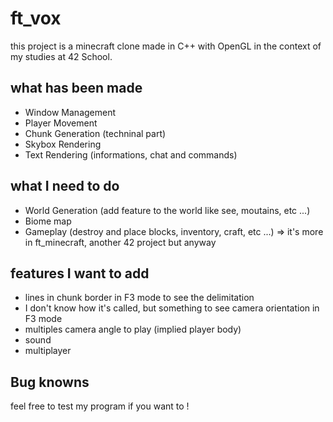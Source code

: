 # ft_vox

this project is a minecraft clone made in C++ with OpenGL in the context of my studies at 42 School.

## what has been made

- Window Management
- Player Movement
- Chunk Generation (techninal part)
- Skybox Rendering
- Text Rendering (informations, chat and commands)

## what I need to do

- World Generation (add feature to the world like see, moutains, etc ...)
- Biome map
- Gameplay (destroy and place blocks, inventory, craft, etc ...) => it's more in ft_minecraft, another 42 project but anyway

## features I want to add
- lines in chunk border in F3 mode to see the delimitation
- I don't know how it's called, but something to see camera orientation in F3 mode
- multiples camera angle to play (implied player body)
- sound 
- multiplayer

## Bug knowns

feel free to test my program if you want to !